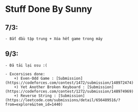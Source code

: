 # Stuff Done By Sunny

## 7/3:
    - Bắt đầu tập trung + Xóa hết game trong máy

## 9/3:
    - Đã tải lại osu :(

    - Excersises done:
        +) Even-Odd Game : [Submission](https://codeforces.com/contest/1472/submission/148972474)
        +) Yet Another Broken Keyboard : [Submission](https://codeforces.com/contest/1272/submission/148974969)
        +) Reverse String : [Submission](https://leetcode.com/submissions/detail/656489516/?from=explore&item_id=1440)